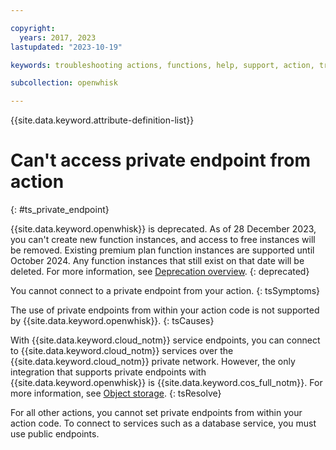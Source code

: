```yaml
---

copyright:
  years: 2017, 2023
lastupdated: "2023-10-19"

keywords: troubleshooting actions, functions, help, support, action, troubleshoot, endpoints

subcollection: openwhisk

---
```


{{site.data.keyword.attribute-definition-list}}

# Can't access private endpoint from action
{: #ts_private_endpoint}

{{site.data.keyword.openwhisk}} is deprecated. As of 28 December 2023, you can't create new function instances, and access to free instances will be removed. Existing premium plan function instances are supported until October 2024. Any function instances that still exist on that date will be deleted. For more information, see [Deprecation overview](/docs/openwhisk?topic=openwhisk-dep-overview).
{: deprecated}

You cannot connect to a private endpoint from your action.
{: tsSymptoms}

The use of private endpoints from within your action code is not supported by {{site.data.keyword.openwhisk}}.
{: tsCauses}

With {{site.data.keyword.cloud_notm}} service endpoints, you can connect to {{site.data.keyword.cloud_notm}} services over the {{site.data.keyword.cloud_notm}} private network. However, the only integration that supports private endpoints with {{site.data.keyword.openwhisk}} is {{site.data.keyword.cos_full_notm}}. For more information, see [Object storage](/docs/openwhisk?topic=openwhisk-pkg_obstorage). 
{: tsResolve}

For all other actions, you cannot set private endpoints from within your action code. To connect to services such as a database service, you must use public endpoints.


